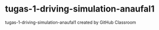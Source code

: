 # tugas-1-driving-simulation-anaufal1
tugas-1-driving-simulation-anaufal1 created by GitHub Classroom

